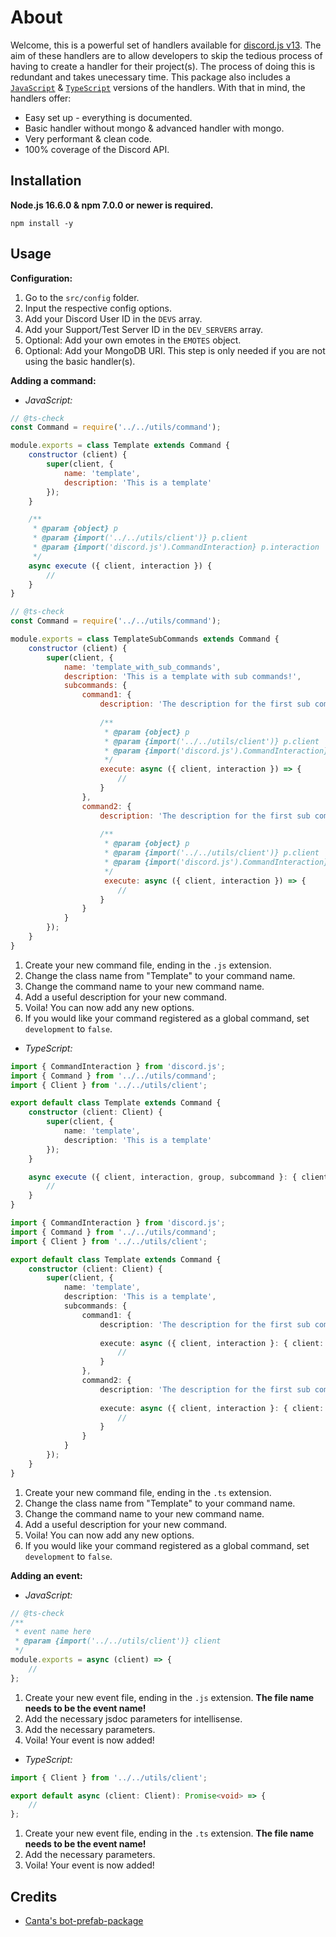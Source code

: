 # About

Welcome, this is a powerful set of handlers available for [discord.js v13](https://www.npmjs.com/package/discord.js "https://www.npmjs.com/package/discord.js"). The aim of these handlers are to allow developers to skip the tedious process of having to create a handler for their project(s). The process of doing this is redundant and takes unecessary time. This package also includes a [`JavaScript`](javascript) & [`TypeScript`](typescript) versions of the handlers. With that in mind, the handlers offer:

- Easy set up - everything is documented.
- Basic handler without mongo & advanced handler with mongo.
- Very performant & clean code.
- 100% coverage of the Discord API.

## Installation

**Node.js 16.6.0 & npm 7.0.0 or newer is required.**  

```sh-session
npm install -y
```

## Usage
__**Configuration:**__
1. Go to the `src/config` folder.
2. Input the respective config options.
3. Add your Discord User ID in the `DEVS` array.
4. Add your Support/Test Server ID in the `DEV_SERVERS` array.
5. Optional: Add your own emotes in the `EMOTES` object.
6. Optional: Add your MongoDB URI. This step is only needed if you are not using the basic handler(s).

__**Adding a command:**__
- *JavaScript:*
```js
// @ts-check
const Command = require('../../utils/command');

module.exports = class Template extends Command {
    constructor (client) {
        super(client, {
            name: 'template',
            description: 'This is a template'
        });
    }

    /**
     * @param {object} p
     * @param {import('../../utils/client')} p.client
     * @param {import('discord.js').CommandInteraction} p.interaction
     */
    async execute ({ client, interaction }) {
        // 
    }
}
```
```js
// @ts-check
const Command = require('../../utils/command');

module.exports = class TemplateSubCommands extends Command {
    constructor (client) {
        super(client, {
            name: 'template_with_sub_commands',
            description: 'This is a template with sub commands!',
            subcommands: {
                command1: {
                    description: 'The description for the first sub command.',
                    
                    /**
                     * @param {object} p
                     * @param {import('../../utils/client')} p.client
                     * @param {import('discord.js').CommandInteraction} p.interaction
                     */
                    execute: async ({ client, interaction }) => {
                        //
                    }
                },
                command2: {
                    description: 'The description for the first sub command.',
                    
                    /**
                     * @param {object} p
                     * @param {import('../../utils/client')} p.client
                     * @param {import('discord.js').CommandInteraction} p.interaction
                     */
                     execute: async ({ client, interaction }) => {
                        //
                    }
                }
            }
        });
    }
}
```
1. Create your new command file, ending in the `.js` extension.
2. Change the class name from "Template" to your command name.
3. Change the command name to your new command name.
4. Add a useful description for your new command.
5. Voila! You can now add any new options.
6. If you would like your command registered as a global command, set `development` to `false`.

- *TypeScript:*
```ts
import { CommandInteraction } from 'discord.js';
import { Command } from '../../utils/command';
import { Client } from '../../utils/client';

export default class Template extends Command {
    constructor (client: Client) {
        super(client, {
            name: 'template',
            description: 'This is a template'
        });
    }

    async execute ({ client, interaction, group, subcommand }: { client: Client, interaction: CommandInteraction, group: string, subcommand: string }) {
        // 
    }
}
```
```ts
import { CommandInteraction } from 'discord.js';
import { Command } from '../../utils/command';
import { Client } from '../../utils/client';

export default class Template extends Command {
    constructor (client: Client) {
        super(client, {
            name: 'template',
            description: 'This is a template',
            subcommands: {
                command1: {
                    description: 'The description for the first sub command.',
                    
                    execute: async ({ client, interaction }: { client: Client, interaction: CommandInteraction }) => {
                        //
                    }
                },
                command2: {
                    description: 'The description for the first sub command.',
                    
                    execute: async ({ client, interaction }: { client: Client, interaction: CommandInteraction }) => {
                        //
                    }
                }
            }
        });
    }
}
```
1. Create your new command file, ending in the `.ts` extension.
2. Change the class name from "Template" to your command name.
3. Change the command name to your new command name.
4. Add a useful description for your new command.
5. Voila! You can now add any new options.
6. If you would like your command registered as a global command, set `development` to `false`.

__**Adding an event:**__
- *JavaScript:*
```js
// @ts-check
/**
 * event name here
 * @param {import('../../utils/client')} client
 */
module.exports = async (client) => {
    //
};
```
1. Create your new event file, ending in the `.js` extension. **The file name needs to be the event name!**
2. Add the necessary jsdoc parameters for intellisense.
3. Add the necessary parameters.
5. Voila! Your event is now added!

- *TypeScript:*
```ts
import { Client } from '../../utils/client';

export default async (client: Client): Promise<void> => {
    //
};
```
1. Create your new event file, ending in the `.ts` extension. **The file name needs to be the event name!**
3. Add the necessary parameters.
5. Voila! Your event is now added!

## Credits
- [Canta's bot-prefab-package](https://npmjs.org/package/bot-prefab-package "https://npmjs.org/package/bot-prefab-package")